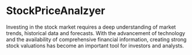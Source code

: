 # StockPriceAnalzyer
Investing in the stock market requires a deep understanding of market trends, historical data and forecasts. With the advancement of technology and the availability of comprehensive financial information, creating strong stock valuations has become an important tool for investors and analysts.
